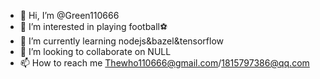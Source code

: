 - 👋 Hi, I’m @Green110666
- 👀 I’m interested in playing football⚽
- 🌱 I’m currently learning nodejs&bazel&tensorflow
- 💞️ I’m looking to collaborate on NULL
- 📫 How to reach me Thewho110666@gmail.com/1815797386@qq.com

<!---
Green110666/Green110666 is a ✨ special ✨ repository because its `README.md` (this file) appears on your GitHub profile.
You can click the Preview link to take a look at your changes.
--->
